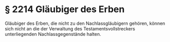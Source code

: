 # § 2214 Gläubiger des Erben
Gläubiger des Erben, die nicht zu den Nachlassgläubigern gehören, können sich nicht an die der Verwaltung des Testamentsvollstreckers unterliegenden Nachlassgegenstände halten.